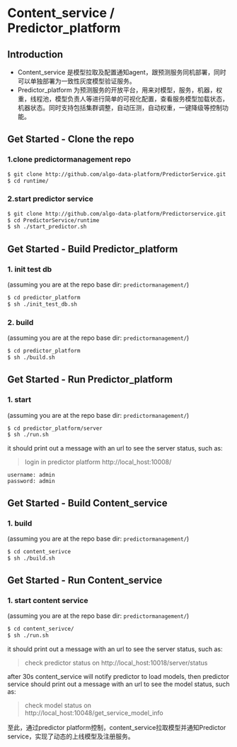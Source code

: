# Content_service / Predictor_platform

## Introduction
- Content_service 是模型拉取及配置通知agent，跟预测服务同机部署，同时可以单独部署为一致性灰度模型验证服务。
- Predictor_platform 为预测服务的开放平台，用来对模型，服务，机器，权重，线程池，模型负责人等进行简单的可视化配置，查看服务模型加载状态，机器状态。同时支持包括集群调整，自动压测，自动权重，一键降级等控制功能。

## Get Started - Clone the repo
### 1.clone predictormanagement repo
```sh
$ git clone http://github.com/algo-data-platform/PredictorService.git
$ cd runtime/
```
### 2.start predictor service
```sh
$ git clone http://github.com/algo-data-platform/Predictorservice.git
$ cd PredictorService/runtime
$ sh ./start_predictor.sh
```

## Get Started - Build Predictor_platform
### 1. init test db
(assuming you are at the repo base dir: `predictormanagement/`)
```sh
$ cd predictor_platform
$ sh ./init_test_db.sh
```
### 2. build
(assuming you are at the repo base dir: `predictormanagement/`)
```sh
$ cd predictor_platform
$ sh ./build.sh
```

## Get Started - Run Predictor_platform
### 1. start
(assuming you are at the repo base dir: `predictormanagement/`)
```sh
$ cd predictor_platform/server
$ sh ./run.sh
```
it should print out a message with an url to see the server status, such as:
> login in predictor platform http://local_host:10008/
```
username: admin
password: admin
```

## Get Started - Build Content_service
### 1. build
(assuming you are at the repo base dir: `predictormanagement/`)
```sh
$ cd content_serivce
$ sh ./build.sh
```
## Get Started - Run Content_service
### 1. start content service
(assuming you are at the repo base dir: `predictormanagement/`)
```sh
$ cd content_serivce/
$ sh ./run.sh
```
it should print out a message with an url to see the server status, such as:
> check predictor status on http://local_host:10018/server/status

after 30s content_service will notify predictor to load models, then predictor service 
should print out a message with an url to see the model status, such as:
> check model status on http://local_host:10048/get_service_model_info

至此，通过predictor platform控制，content_service拉取模型并通知Predictor service，实现了动态的上线模型及注册服务。